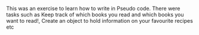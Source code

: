 This was an exercise to learn how to write in Pseudo code. There were tasks such as Keep track of which books you read and which books you want to read!, Create an object to hold information on your favourite recipes etc
